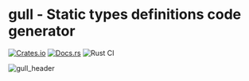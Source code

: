 # gull - Static types definitions code generator

[![Crates.io][crates-badge]][crates-url]
[![Docs.rs][docs-badge]][docs-url]
![Rust CI](https://github.com/aaronabramov/gull/workflows/Rust%20CI/badge.svg)

[crates-badge]: https://img.shields.io/crates/v/gull.svg
[crates-url]: https://crates.io/crates/gull/
[docs-badge]: https://docs.rs/gull/badge.svg
[docs-url]: https://docs.rs/gull

![gull_header](https://user-images.githubusercontent.com/940133/94375072-8dfb7380-00d6-11eb-8611-a2d8d794ef3b.png)
